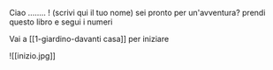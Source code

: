 Ciao ........ ! (scrivi qui il tuo nome)
sei pronto per un'avventura?
prendi questo libro e segui i numeri

Vai a [[1-giardino-davanti casa]] per iniziare

![[inizio.jpg]]
